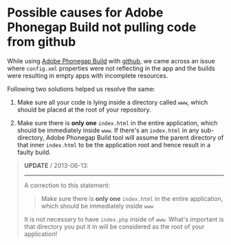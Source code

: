Possible causes for Adobe Phonegap Build not pulling code from github
=====================================================================

While using [Adobe Phonegap Build](https://build.phonegap.com) with [github](https://github.com/), we came across an issue where `config.xml` properties were not reflecting in the app and the builds were resulting in empty apps with incomplete resources.

Following two solutions helped us resolve the same:

1. Make sure all your code is lying inside a directory called `www`, which should be placed at the root of your repository.

2. Make sure there is **only one** `index.html` in the entire application, which should be immediately inside `www`. If there's an `index.html` in any sub-directory, Adobe Phonegap Build tool will assume the parent directory of that inner `index.html` to be the application root and hence result in a faulty build.

> **UPDATE** / 2013-06-13:
> ***
>
> A correction to this statement:
> > Make sure there is **only one** `index.html` in the entire application,
> > which should be immediately inside `www`
>
> It is not necessary to have `index.php` inside of `www`. What's important is that directory you put it in will be  considered as the root of your application!
